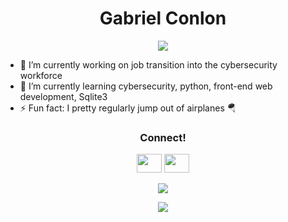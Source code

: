 <h1 align="center">Gabriel Conlon</h1>

<p align="center">
  <a href="https://github.com/ryo-ma/github-profile-trophy">
    <img src="https://github-profile-trophy.vercel.app/?username=gabrielconlon&column=3" />
  </a>
</p>

<!-- <img src="https://github-profile-trophy.vercel.app/?username=gabrielconlon&theme=discord" /> -->

- 🔭 I’m currently working on job transition into the cybersecurity workforce
- 🌱 I’m currently learning cybersecurity, python, front-end web development, Sqlite3
- ⚡ Fun fact: I pretty regularly jump out of airplanes 🪂

<h3 align="center">Connect!</h3>

<p align="center">
  <a href="https://www.linkedin.com/in/gabriel-conlon/"><img src="https://cdn.jsdelivr.net/npm/simple-icons@5.9.0/icons/linkedin.svg" height="30" width="40" /></a>
  <a href="https://www.instagram.com/bytezkrieg/"><img src="https://cdn.jsdelivr.net/npm/simple-icons@5.9.0/icons/instagram.svg" height="30" width="40" /></a>
  <!-- <a href="https://github.com/gabrielconlon/gabrielconlon">
    <img src="https://cdn.jsdelivr.net/npm/simple-icons@5.9.0/icons/github.svg" height="30" width="40" />
  </a> -->
</p>

<!--
**gabrielconlon/gabrielconlon** is a ✨ _special_ ✨ repository because its `README.md` (this file) appears on your GitHub profile.

Here are some ideas to get you started:

- 👯 I’m looking to collaborate on ...
- 🤔 I’m looking for help with ...
- 💬 Ask me about ...
- 😄 Pronouns: ...
-->


<p align="center">
  <a href="https://github.com/anuraghazra/github-readme-stats">
    <img src="https://github-readme-stats.vercel.app/api?username=gabrielconlon" />
  </a>
</p>
<p align="center">
  <img src="https://github-readme-stats.vercel.app/api/top-langs/?username=gabrielconlon&layout=compact" />
</p>

